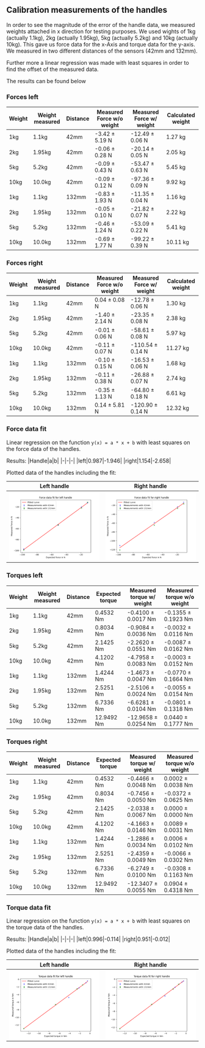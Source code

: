 ## Calibration measurements of the handles

In order to see the magnitude of the error of the handle data, we measured weights attached in x direction for testing
purposes. We used wights of 1kg (actually 1.1kg), 2kg (actually 1.95kg), 5kg (actually 5.2kg) and 10kg (actually 10kg).
This gave us force data for the x-Axis and torque data for the y-axis.
We measured in two different distances of the sensors (42mm and 132mm).

Further more a linear regression was made with least squares in order to find the offset of the measured data.

The results can be found below

### Forces left

| Weight | Weight measured | Distance | Measured Force w/o weight | Measured Force w/ weight | Calculated weight |
|-|-|-|-|-|-|
| 1kg | 1.1kg | 42mm | -3.42 ± 5.19 N | -12.49 ± 0.06 N | 1.27 kg |
| 2kg | 1.95kg | 42mm | -0.06 ± 0.28 N | -20.14 ± 0.05 N | 2.05 kg |
| 5kg | 5.2kg | 42mm | -0.09 ± 0.43 N | -53.47 ± 0.63 N | 5.45 kg |
| 10kg | 10.0kg | 42mm | -0.09 ± 0.12 N | -97.36 ± 0.09 N | 9.92 kg |
| 1kg | 1.1kg | 132mm | -0.83 ± 1.93 N | -11.35 ± 0.04 N | 1.16 kg |
| 2kg | 1.95kg | 132mm | -0.05 ± 0.10 N | -21.82 ± 0.07 N | 2.22 kg |
| 5kg | 5.2kg | 132mm | -0.46 ± 1.24 N | -53.09 ± 0.22 N | 5.41 kg |
| 10kg | 10.0kg | 132mm | -0.69 ± 1.77 N | -99.22 ± 0.39 N | 10.11 kg |

### Forces right

| Weight | Weight measured | Distance | Measured Force w/o weight | Measured Force w/ weight | Calculated weight |
|-|-|-|-|-|-|
| 1kg | 1.1kg | 42mm | 0.04 ± 0.08 N | -12.78 ± 0.06 N | 1.30 kg |
| 2kg | 1.95kg | 42mm | -1.40 ± 2.14 N | -23.35 ± 0.08 N | 2.38 kg |
| 5kg | 5.2kg | 42mm | -0.01 ± 0.06 N | -58.61 ± 0.08 N | 5.97 kg |
| 10kg | 10.0kg | 42mm | -0.11 ± 0.07 N | -110.54 ± 0.14 N | 11.27 kg |
| 1kg | 1.1kg | 132mm | -0.10 ± 0.15 N | -16.53 ± 0.06 N | 1.68 kg |
| 2kg | 1.95kg | 132mm | -0.11 ± 0.38 N | -26.88 ± 0.07 N | 2.74 kg |
| 5kg | 5.2kg | 132mm | -0.35 ± 1.13 N | -64.80 ± 0.18 N | 6.61 kg |
| 10kg | 10.0kg | 132mm | 0.14 ± 5.81 N | -120.90 ± 0.14 N | 12.32 kg |

### Force data fit

Linear regression on the function `y(x) = a * x + b` with least squares on the force data of the handles.

Results:
|Handle|a|b|
|-|-|-|
|left|0.987|-1.946|
|right|1.154|-2.658|

Plotted data of the handles including the fit:

| Left handle | Right handle |
|-|-|
| ![Fit on the left handle data](left_force.png) | ![Fit on the right handle data](right_force.png) |

### Torques left

| Weight | Weight measured | Distance | Expected torque | Measured torque w/ weight | Measured torque w/o weight |
|-|-|-|-|-|-|
| 1kg | 1.1kg | 42mm | 0.4532 Nm | -0.4100 ± 0.0017 Nm | -0.1355 ± 0.1923 Nm |
| 2kg | 1.95kg | 42mm | 0.8034 Nm | -0.9084 ± 0.0036 Nm | -0.0032 ± 0.0116 Nm |
| 5kg | 5.2kg | 42mm | 2.1425 Nm | -2.2620 ± 0.0551 Nm | -0.0087 ± 0.0162 Nm |
| 10kg | 10.0kg | 42mm | 4.1202 Nm | -4.7958 ± 0.0083 Nm | -0.0003 ± 0.0152 Nm |
| 1kg | 1.1kg | 132mm | 1.4244 Nm | -1.4673 ± 0.0047 Nm | -0.0770 ± 0.1664 Nm |
| 2kg | 1.95kg | 132mm | 2.5251 Nm | -2.5106 ± 0.0024 Nm | -0.0055 ± 0.0154 Nm |
| 5kg | 5.2kg | 132mm | 6.7336 Nm | -6.6281 ± 0.0104 Nm | -0.0801 ± 0.1318 Nm |
| 10kg | 10.0kg | 132mm | 12.9492 Nm | -12.9658 ± 0.0254 Nm | 0.0440 ± 0.1777 Nm |

### Torques right

| Weight | Weight measured | Distance | Expected torque | Measured torque w/ weight | Measured torque w/o weight |
|-|-|-|-|-|-|
| 1kg | 1.1kg | 42mm | 0.4532 Nm | -0.4466 ± 0.0048 Nm | 0.0002 ± 0.0038 Nm |
| 2kg | 1.95kg | 42mm | 0.8034 Nm | -0.7456 ± 0.0050 Nm | -0.0372 ± 0.0625 Nm |
| 5kg | 5.2kg | 42mm | 2.1425 Nm | -2.0338 ± 0.0067 Nm | 0.0000 ± 0.0000 Nm |
| 10kg | 10.0kg | 42mm | 4.1202 Nm | -4.1663 ± 0.0146 Nm | 0.0089 ± 0.0031 Nm |
| 1kg | 1.1kg | 132mm | 1.4244 Nm | -1.2886 ± 0.0034 Nm | 0.0006 ± 0.0102 Nm |
| 2kg | 1.95kg | 132mm | 2.5251 Nm | -2.4359 ± 0.0049 Nm | -0.0066 ± 0.0302 Nm |
| 5kg | 5.2kg | 132mm | 6.7336 Nm | -6.2749 ± 0.0100 Nm | -0.0308 ± 0.1163 Nm |
| 10kg | 10.0kg | 132mm | 12.9492 Nm | -12.3407 ± 0.0055 Nm | 0.0904 ± 0.4318 Nm |

### Torque data fit

Linear regression on the function `y(x) = a * x + b` with least squares on the torque data of the handles.

Results:
|Handle|a|b|
|-|-|-|
|left|0.996|-0.114|
|right|0.951|-0.012|

Plotted data of the handles including the fit:

| Left handle | Right handle |
|-|-|
| ![Fit on the left handle data](left_torque.png) | ![Fit on the right handle data](right_torque.png) |
